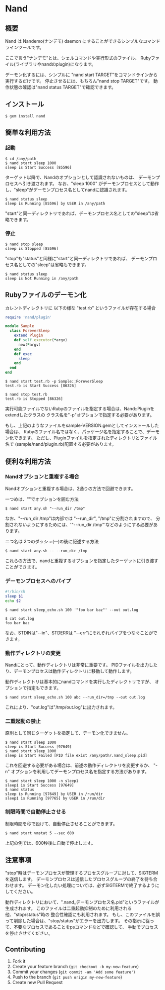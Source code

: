 # Nand

## 概要

Nand は Nandemo(ナンデモ) daemon にすることができるシンプルなコマンドラインツールです。

ここで言う"ナンデモ"とは、シェルコマンドや実行形式のファイル、
Rubyファイル(ライブラリやnandのplugin)になります。

デーモン化するには、シンプルに "nand start TARGET"をコマンドラインから実行するだけです。
停止させるには、もちろん"nand stop TARGET"です。
動作状態の確認は"nand status TARGET"で確認できます。

## インストール

    $ gem install nand

## 簡単な利用方法

### 起動

	$ cd /any/path
	$ nand start sleep 1000
	sleep is Start Success [85596]

ターゲット以降で、Nandのオプションとして認識されないものは、
デーモンプロセスへ引き渡されます。
なお、"sleep 1000" がデーモンプロセスとして動作し、"sleep"がデーモンプロセス名としてnandに認識されます。

	$ nand status sleep
	sleep is Running [85596] by USER in /any/path

"start"と同一ディレクトリであれば、デーモンプロセス名としての"sleep"は省略できます。

### 停止

	$ nand stop sleep
	sleep is Stopped [85596]

"stop"も"status"と同様に"start"と同一ディレクトリであれば、
デーモンプロセス名としての"sleep"は省略もできます。

	$ nand status sleep
	sleep is Not Running in /any/path


## Rubyファイルのデーモン化

カレントディレクトリに 以下の様な "test.rb" というファイルが存在する場合

```ruby:test.rb
require 'nand/plugin'

module Sample
  class ForeverSleep
    extend Plugin
    def self.executor(*argv)
      new(*argv)
    end
    def exec
      sleep
    end
  end
end
```

	$ nand start test.rb -p Sample::ForeverSleep
	test.rb is Start Success [86326]

	$ nand stop test.rb
	test.rb is Stopped [86326]

実行可能ファイルでないRubyのファイルを指定する場合は、Nand::Pluginをextendしたクラスの
クラス名を"-p"オプションで指定する必要があります。

もし、上記のようなファイルをsample-VERSION.gemとしてインストールした場合は、
Rubyのファイル名ではなく、パッケージ名を指定することで、デーモン化できます。
ただし、Pluginファイルを指定されたディレクトリとファイル名で
(sample/nand/plugin.rb)配置する必要があります。


## 便利な利用方法

### Nandオプションと重複する場合

Nandオプションと重複する場合は、2通りの方法で回避できます。

一つめは、""でオプションを囲む方法

	$ nand start any.sh "--run_dir /tmp"

なお、"--run_dir /tmp"は内部では "--run_dir", "/tmp"に分割されますので、
分割されないようにするためには、'"--run_dir /tmp"'などのようにする必要があります。

二つ名は 2つのダッシュ(--)の後に記述する方法

	$ nand start any.sh -- --run_dir /tmp

これらの方法で、nandと重複するオプションを指定したターゲットに引き渡すことができます。

### デーモンプロセスへのパイプ

```sh
#!/bin/sh
sleep $1
echo $2
```

	$ nand start sleep_echo.sh 100 '"foo bar baz"' --out out.log
	
	$ cat out.log
	foo bar baz

なお、STDINは"--in"、STDERRは "--err"にそれぞれパイプをつなぐことができます。


### 動作ディレクトリの変更

Nandにとって、動作ディレクトリは非常に重要です。
PIDファイルを出力したり、デーモンプロセスは動作ディレクトリに移動して動作します。

動作ディレクトリは基本的にnandコマンドを実行したディレクトリですが、
オプションで指定もできます。

	$ nand start sleep_echo.sh 100 abc --run_dir=/tmp --out out.log

これにより、"out.log"は"/tmp/out.log"に出力されます。


### 二重起動の禁止

原則として同じターゲットを指定して、デーモン化できません。

	$ nand start sleep 1000
	sleep is Start Success [97649]
	$ nand start sleep 1000
	sleep is Start Failed [PID file exist /any/path/.nand_sleep.pid]

これを回避する必要がある場合は、前述の動作ディレクトリを変更するか、
"-n" オプションを利用してデーモンプロセス名を指定する方法があります。

	$ nand start sleep 1000 -n sleep1
	sleep1 is Start Success [97649]
	$ nand status
	sleep is Running [97649] by USER in /run/dir
	sleep1 is Running [97765] by USER in /run/dir


### 制限時間で自動停止させる


制限時間を秒で設けて、自動停止させることができます。

	$ nand start vmstat 5 --sec 600

上記の例では、600秒後に自動で停止します。


## 注意事項


"stop"時はデーモンプロセスが管理するプロセスグループに対して、SIGTERMを送信します。
デーモンプロセスは送信したプロセスグループの終了を待ち合わせます。
デーモン化したい処理については、必ずSIGTERMで終了するようにしてください。

動作ディレクトリにおいて、".nand_デーモンプロセス名.pid"というファイルが生成されます。
このファイルは二重起動抑制のために利用される他、"stop/status"時の
整合性確認にも利用されます。
もし、このファイルを誤って削除した場合は、"stop/status"がエラーを出力します。
その指示に従って、不要なプロセスであることをpsコマンドなどで確認して、
手動でプロセスを停止させてください。
	
## Contributing

1. Fork it
2. Create your feature branch (`git checkout -b my-new-feature`)
3. Commit your changes (`git commit -am 'Add some feature'`)
4. Push to the branch (`git push origin my-new-feature`)
5. Create new Pull Request
